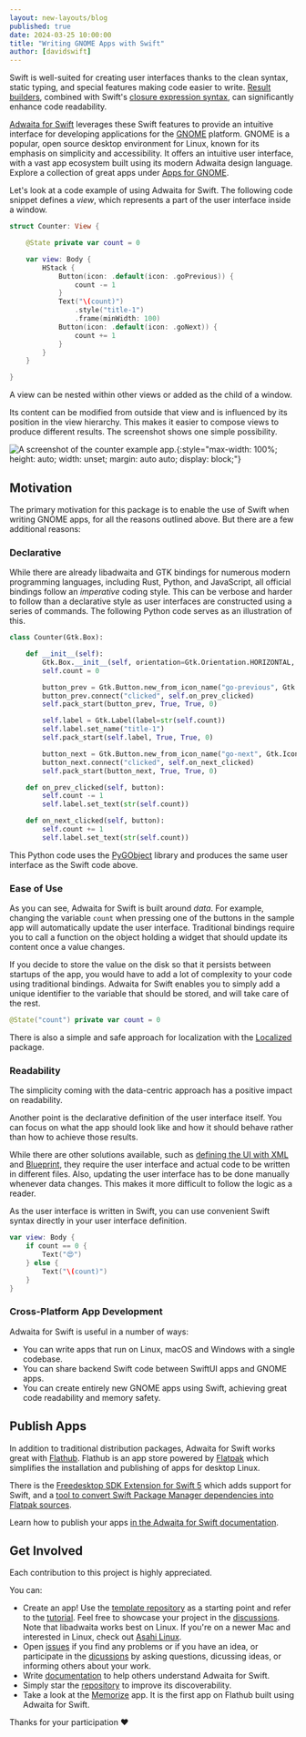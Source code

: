 ```yaml
---
layout: new-layouts/blog
published: true
date: 2024-03-25 10:00:00
title: "Writing GNOME Apps with Swift"
author: [davidswift]
---
```


Swift is well-suited for creating user interfaces thanks to the clean syntax, static typing, and special features making code easier to write.
[Result builders](https://docs.swift.org/swift-book/documentation/the-swift-programming-language/advancedoperators/#Result-Builders), combined with Swift's [closure expression syntax](https://docs.swift.org/swift-book/documentation/the-swift-programming-language/closures/#Closure-Expression-Syntax), can significantly enhance code readability.

[Adwaita for Swift](https://github.com/AparokshaUI/adwaita-swift) leverages these Swift features to provide an intuitive interface for developing applications for the [GNOME](https://www.gnome.org/) platform.
GNOME is a popular, open source desktop environment for Linux, known for its emphasis on simplicity and accessibility.
It offers an intuitive user interface, with a vast app ecosystem built using its modern Adwaita design language.
Explore a collection of great apps under [Apps for GNOME](https://apps.gnome.org).

Let's look at a code example of using Adwaita for Swift.
The following code snippet defines a _view_, which represents a part of the user interface inside a window.

```swift
struct Counter: View {

    @State private var count = 0

    var view: Body {
        HStack {
            Button(icon: .default(icon: .goPrevious)) {
                count -= 1
            }
            Text("\(count)")
                .style("title-1")
                .frame(minWidth: 100)
            Button(icon: .default(icon: .goNext)) {
                count += 1
            }
        }
    }

}
```

A view can be nested within other views or added as the child of a window.

Its content can be modified from outside that view and is influenced by its position in the view hierarchy.
This makes it easier to compose views to produce different results.
The screenshot shows one simple possibility.

![A screenshot of the counter example app.](/assets/images/2024-03-14-adwaita-swift/demo.png){:style="max-width: 100%; height: auto; width: unset; margin: auto auto; display: block;"}

## Motivation
The primary motivation for this package is to enable the use of Swift when writing GNOME apps, for all the reasons outlined above. But there are a few additional reasons:

### Declarative
While there are already libadwaita and GTK bindings for numerous modern programming languages, including Rust, Python, and JavaScript, all official bindings follow an _imperative_ coding style.
This can be verbose and harder to follow than a declarative style as user interfaces are constructed using a series of commands.
The following Python code serves as an illustration of this.
```python
class Counter(Gtk.Box):

    def __init__(self):
        Gtk.Box.__init__(self, orientation=Gtk.Orientation.HORIZONTAL, spacing=6)
        self.count = 0

        button_prev = Gtk.Button.new_from_icon_name("go-previous", Gtk.IconSize.BUTTON)
        button_prev.connect("clicked", self.on_prev_clicked)
        self.pack_start(button_prev, True, True, 0)

        self.label = Gtk.Label(label=str(self.count))
        self.label.set_name("title-1")
        self.pack_start(self.label, True, True, 0)

        button_next = Gtk.Button.new_from_icon_name("go-next", Gtk.IconSize.BUTTON)
        button_next.connect("clicked", self.on_next_clicked)
        self.pack_start(button_next, True, True, 0)

    def on_prev_clicked(self, button):
        self.count -= 1
        self.label.set_text(str(self.count))

    def on_next_clicked(self, button):
        self.count += 1
        self.label.set_text(str(self.count))
```

This Python code uses the [PyGObject](https://gnome.pages.gitlab.gnome.org/pygobject/) library and produces the same user interface as the Swift code above.

### Ease of Use
As you can see, Adwaita for Swift is built around _data_.
For example, changing the variable `count` when pressing one of the buttons in the sample app will automatically update the user interface.
Traditional bindings require you to call a function on the object holding a widget that should update its content once a value changes.

If you decide to store the value on the disk so that it persists between startups of the app, you would have to add a lot of complexity to your code using traditional bindings.
Adwaita for Swift enables you to simply add a unique identifier to the variable that should be stored, and will take care of the rest.
```swift
@State("count") private var count = 0
```

There is also a simple and safe approach for localization with the [Localized](https://github.com/AparokshaUI/Localized) package.

### Readability
The simplicity coming with the data-centric approach has a positive impact on readability.

Another point is the declarative definition of the user interface itself. You can focus on what the app should look like and how it should behave rather than how to achieve those results.

While there are other solutions available, such as [defining the UI with XML](https://docs.gtk.org/gtk4/class.Builder.html) and [Blueprint](https://jwestman.pages.gitlab.gnome.org/blueprint-compiler/), they require the user interface and actual code to be written in different files. Also, updating the user interface has to be done manually whenever data changes.
This makes it more difficult to follow the logic as a reader.

As the user interface is written in Swift, you can use convenient Swift syntax directly in your user interface definition.

```swift
var view: Body {
    if count == 0 {
        Text("😍")
    } else {
        Text("\(count)")
    }
}
```

### Cross-Platform App Development
Adwaita for Swift is useful in a number of ways:

- You can write apps that run on Linux, macOS and Windows with a single codebase.
- You can share backend Swift code between SwiftUI apps and GNOME apps.
- You can create entirely new GNOME apps using Swift, achieving great code readability and memory safety.

## Publish Apps

In addition to traditional distribution packages, Adwaita for Swift works great with [Flathub](https://flathub.org).
Flathub is an app store powered by [Flatpak](https://flatpak.org/) which simplifies the installation and publishing of apps for desktop Linux.

There is the [Freedesktop SDK Extension for Swift 5](https://flathub.org/apps/org.freedesktop.Sdk.Extension.swift5) which adds support for Swift, and a [tool to convert Swift Package Manager dependencies into Flatpak sources](https://github.com/flatpak/flatpak-builder-tools/tree/master/spm).

Learn how to publish your apps [in the Adwaita for Swift documentation](https://david-swift.gitbook.io/adwaita/advanced/publishingapps).

## Get Involved

Each contribution to this project is highly appreciated.

You can:
- Create an app! Use the [template repository](https://github.com/AparokshaUI/AdwaitaTemplate) as a starting point and refer to the [tutorial](https://david-swift.gitbook.io/adwaita/gettingstarted). Feel free to showcase your project in the [discussions](https://github.com/AparokshaUI/adwaita-swift/discussions/categories/show-and-tell). Note that libadwaita works best on Linux. If you're on a newer Mac and interested in Linux, check out [Asahi Linux](https://asahilinux.org/fedora/?ref=upstract.com).
- Open [issues](https://github.com/AparokshaUI/adwaita-swift/issues) if you find any problems or if you have an idea, or participate in the [dicussions](https://github.com/AparokshaUI/adwaita-swift/discussions) by asking questions, dicussing ideas, or informing others about your work.
- Write [documentation](https://david-swift.gitbook.io/adwaita/) to help others understand Adwaita for Swift.
- Simply star the [repository](https://github.com/AparokshaUI/adwaita-swift) to improve its discoverability.
- Take a look at the [Memorize](https://flathub.org/apps/io.github.david_swift.Flashcards) app. It is the first app on Flathub built using Adwaita for Swift.

Thanks for your participation ❤️

